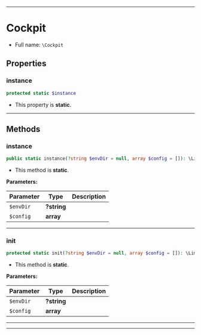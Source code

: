 ***

# Cockpit

* Full name: `\Cockpit`

## Properties

### instance

```php
protected static $instance
```

* This property is **static**.

***

## Methods

### instance

```php
public static instance(?string $envDir = null, array $config = []): \Lime\App
```

* This method is **static**.

**Parameters:**

| Parameter | Type | Description |
|-----------|------|-------------|
| `$envDir` | **?string** |  |
| `$config` | **array** |  |

***

### init

```php
protected static init(?string $envDir = null, array $config = []): \Lime\App
```

* This method is **static**.

**Parameters:**

| Parameter | Type | Description |
|-----------|------|-------------|
| `$envDir` | **?string** |  |
| `$config` | **array** |  |

***


***

